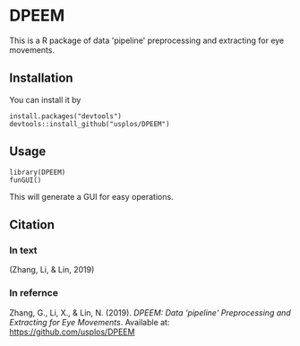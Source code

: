 # DPEEM
This is a R package of data 'pipeline' preprocessing and extracting for eye movements. 
## Installation
You can install it by 
```
install.packages("devtools")
devtools::install_github("usplos/DPEEM")
```

## Usage
```
library(DPEEM)
funGUI()
```

This will generate a GUI for easy operations.

## Citation

### In text
(Zhang, Li, & Lin, 2019)

### In refernce
Zhang, G., Li, X., & Lin, N. (2019). *DPEEM: Data 'pipeline' Preprocessing and Extracting for Eye Movements*. Available at: https://github.com/usplos/DPEEM
